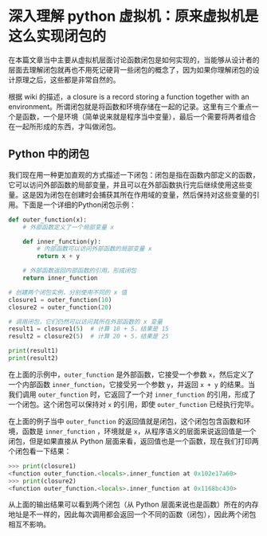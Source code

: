 # 深入理解 python 虚拟机：原来虚拟机是这么实现闭包的

在本篇文章当中主要从虚拟机层面讨论函数闭包是如何实现的，当能够从设计者的层面去理解闭包就再也不用死记硬背一些闭包的概念了，因为如果你理解闭包的设计原理之后，这些都是非常自然的。

根据 wiki 的描述，a closure is a record storing a function together with an environment。所谓闭包就是将函数和环境存储在一起的记录。这里有三个重点一个是函数，一个是环境（简单说来就是程序当中变量），最后一个需要将两者组合在一起所形成的东西，才叫做闭包。

## Python 中的闭包

我们现在用一种更加直观的方式描述一下闭包：闭包是指在函数内部定义的函数，它可以访问外部函数的局部变量，并且可以在外部函数执行完后继续使用这些变量。这是因为闭包在创建时会捕获其所在作用域的变量，然后保持对这些变量的引用。下面是一个详细的Python闭包示例：

```python
def outer_function(x):
    # 外部函数定义了一个局部变量 x

    def inner_function(y):
        # 内部函数可以访问外部函数的局部变量 x
        return x + y

    # 外部函数返回内部函数的引用，形成闭包
    return inner_function

# 创建两个闭包实例，分别使用不同的 x 值
closure1 = outer_function(10)
closure2 = outer_function(20)

# 调用闭包，它们仍然可以访问其所在外部函数的 x 变量
result1 = closure1(5)  # 计算 10 + 5，结果是 15
result2 = closure2(5)  # 计算 20 + 5，结果是 25

print(result1)
print(result2)
```

在上面的示例中，`outer_function` 是外部函数，它接受一个参数 `x`，然后定义了一个内部函数 `inner_function`，它接受另一个参数 `y`，并返回 `x + y` 的结果。当我们调用 `outer_function` 时，它返回了一个对 `inner_function` 的引用，形成了一个闭包。这个闭包可以保持对 `x` 的引用，即使 `outer_function` 已经执行完毕。

在上面的例子当中 `outer_function` 的返回值就是闭包，这个闭包包含函数和环境，函数是 `inner_function` ，环境就是 `x`，从程序语义的层面来说返回值是一个闭包，但是如果直接从 Python 层面来看，返回值也是一个函数，现在我们打印两个闭包看一下结果：

```python
>>> print(closure1)
<function outer_function.<locals>.inner_function at 0x102e17a60>
>>> print(closure2)
<function outer_function.<locals>.inner_function at 0x1168bc430>
```

从上面的输出结果可以看到两个闭包（从 Python 层面来说也是函数）所在的内存地址是不一样的，因此每次调用都会返回一个不同的函数（闭包），因此两个闭包相互不影响。

